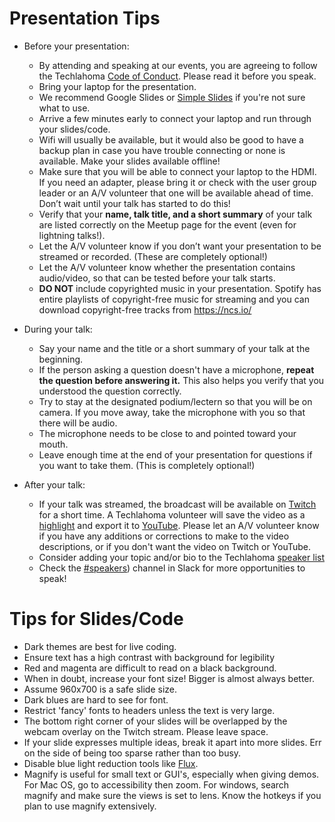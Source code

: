 # Presentation Tips
* Before your presentation:
  * By attending and speaking at our events, you are agreeing to follow the Techlahoma [Code of Conduct](https://www.techlahoma.org/code-of-conduct). Please read it before you speak.
  * Bring your laptop for the presentation.
  * We recommend Google Slides or [Simple Slides](https://simpleslides.dev/) if you're not sure what to use.
  * Arrive a few minutes early to connect your laptop and run through your slides/code.
  * Wifi will usually be available, but it would also be good to have a backup plan in case you have trouble connecting or none is available. Make your slides available offline!
  * Make sure that you will be able to connect your laptop to the HDMI. If you need an adapter, please bring it or check with the user group leader or an A/V volunteer that one will be available ahead of time. Don’t wait until your talk has started to do this!
  * Verify that your **name, talk title, and a short summary** of your talk are listed correctly on the Meetup page for the event (even for lightning talks!).
  * Let the A/V volunteer know if you don’t want your presentation to be streamed or recorded. (These are completely optional!)
  * Let the A/V volunteer know whether the presentation contains audio/video, so that can be tested before your talk starts. 
  * **DO NOT** include copyrighted music in your presentation. Spotify has entire playlists of copyright-free music for streaming and you can download copyright-free tracks from https://ncs.io/

* During your talk:
  * Say your name and the title or a short summary of your talk at the beginning.
  * If the person asking a question doesn't have a microphone, **repeat the question before answering it.** This also helps you verify that you understood the question correctly.
  * Try to stay at the designated podium/lectern so that you will be on camera. If you move away, take the microphone with you so that there will be audio.
  * The microphone needs to be close to and pointed toward your mouth.
  * Leave enough time at the end of your presentation for questions if you want to take them. (This is completely optional!)

* After your talk:
  * If your talk was streamed, the broadcast will be available on [Twitch](https://www.twitch.tv/techlahoma/videos?filter=archives&sort=time) for a short time. A Techlahoma volunteer will save the video as a [highlight](https://www.twitch.tv/techlahoma/videos?filter=highlights&sort=time) and export it to [YouTube](https://youtube.com/techlahoma). Please let an A/V volunteer know if you have any additions or corrections to make to the video descriptions, or if you don't want the video on Twitch or YouTube.
  * Consider adding your topic and/or bio to the Techlahoma [speaker list]([https://github.com/techlahoma/user-groups/blob/master/SPEAKERS-AND-TOPICS.md](https://airtable.com/appkHTGypMpFOxgc1/shryXrqxkz8uQp8mX))
  * Check the [#speakers](https://techlahoma.slack.com/archives/C5TCWH5SQ)) channel in Slack for more opportunities to speak!

# Tips for Slides/Code
  * Dark themes are best for live coding.
  * Ensure text has a high contrast with background for legibility
  * Red and magenta are difficult to read on a black background.
  * When in doubt, increase your font size! Bigger is almost always better.
  * Assume 960x700 is a safe slide size.
  * Dark blues are hard to see for font.
  * Restrict 'fancy' fonts to headers unless the text is very large.
  * The bottom right corner of your slides will be overlapped by the webcam overlay on the Twitch stream. Please leave space.
  * If your slide expresses multiple ideas, break it apart into more slides. Err on the side of being too sparse rather than too busy.
  * Disable blue light reduction tools like [Flux](https://justgetflux.com/).
  * Magnify is useful for small text or GUI's, especially when giving demos. For Mac OS, go to accessibility then zoom. For windows, search magnify and make sure the views is set to lens. Know the hotkeys if you plan to use magnify extensively.
